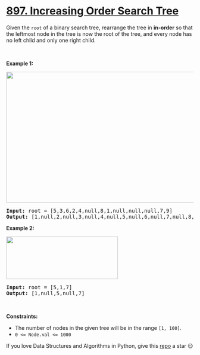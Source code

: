 # [897. Increasing Order Search Tree][title]

<p>Given the <code>root</code> of a binary search tree, rearrange the tree in <strong>in-order</strong> so that the leftmost node in the tree is now the root of the tree, and every node has no left child and only one right child.</p>
<p> </p>
<p><strong>Example 1:</strong></p>
<img alt="" src="https://assets.leetcode.com/uploads/2020/11/17/ex1.jpg" style="width: 600px; height: 350px;"/>
<pre><strong>Input:</strong> root = [5,3,6,2,4,null,8,1,null,null,null,7,9]
<strong>Output:</strong> [1,null,2,null,3,null,4,null,5,null,6,null,7,null,8,null,9]
</pre>
<p><strong>Example 2:</strong></p>
<img alt="" src="https://assets.leetcode.com/uploads/2020/11/17/ex2.jpg" style="width: 300px; height: 114px;"/>
<pre><strong>Input:</strong> root = [5,1,7]
<strong>Output:</strong> [1,null,5,null,7]
</pre>
<p> </p>
<p><strong>Constraints:</strong></p>
<ul>
<li>The number of nodes in the given tree will be in the range <code>[1, 100]</code>.</li>
<li><code>0 &lt;= Node.val &lt;= 1000</code></li>
</ul>

If you love Data Structures and Algorithms in Python, give this [repo][me] a star :wink:

[title]: https://leetcode.com/problems/increasing-order-search-tree
[me]: https://github.com/bumblebee211196/awesome-python-leetcode